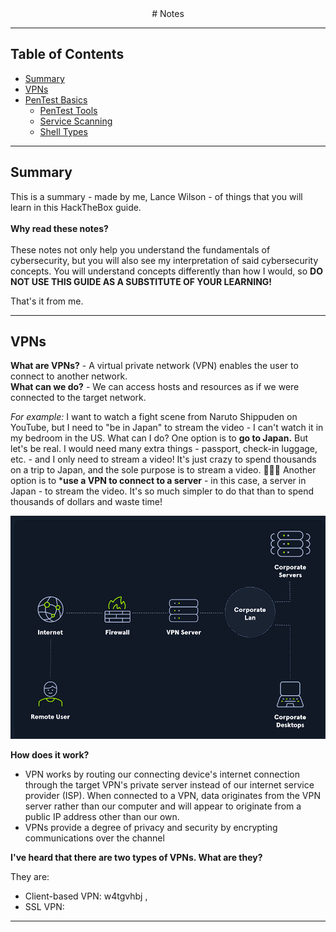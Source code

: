 
<div align="center">
# Notes
</div>


---

## Table of Contents

- [Summary](#summary)
- [VPNs](#vpn)
- [PenTest Basics](#pentest-basics)
    - [PenTest Tools](#pentest-tools)
    - [Service Scanning](#service-scanning)
    - [Shell Types](#shell-types)

---

## Summary

This is a summary - made by me, Lance Wilson - of things that you will learn in this HackTheBox guide.<br> 
<br>
**Why read these notes?** <br>
<br>
These notes not only help you understand the fundamentals of cybersecurity, but you will also see my interpretation of said cybersecurity concepts. You will understand concepts differently than how I would, so **DO NOT USE THIS GUIDE AS A SUBSTITUTE OF YOUR LEARNING!**

That's it from me.

---

## VPNs

**What are VPNs?** - A virtual private network (VPN) enables the user to connect to another network.<br>
**What can we do?** - We can access hosts and resources as if we were connected to the target network.<br>

*For example:*
I want to watch a fight scene from Naruto Shippuden on YouTube, but I need to "be in Japan" to stream the video - I can't watch it in my bedroom in the US. What can I do? 
One option is to **go to Japan.** But let's be real. I would need many extra things - passport, check-in luggage, etc. - and I only need to stream a video! It's just crazy to spend thousands on a trip to Japan, and the sole purpose is to stream a video. 🤦🏽‍♂️
Another option is to ***use a VPN to connect to a server** - in this case, a server in Japan - to stream the video. It's so much simpler to do that than to spend thousands of dollars and waste time!

![alt text](Images/vpnmap.png)

**How does it work?** 

- VPN works by routing our connecting device's internet connection through the target VPN's private server instead of our internet service provider (ISP). When connected to a VPN, data originates from the VPN server rather than our computer and will appear to originate from a public IP address other than our own.
- VPNs provide a degree of privacy and security by encrypting communications over the channel 

**I've heard that there are two types of VPNs. What are they?**

They are:

- Client-based VPN: w4tgvhbj ,
- SSL VPN: 


---



